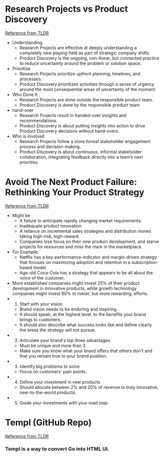 # Research Projects vs Product Discovery

[Reference from TLDR](https://herbig.co/pp-305/?utm_source=tldrproduct)

- Understanding
  - Research Projects are effective at deeply understanding a completely new playing field as part of strategic company shifts.
  - Product Discovery is the ongoing, non-linear, but connected practice to reduce uncertainty around the problem or solution space.
- Prioritize
  - Research Projects prioritize upfront planning, timelines, and processes.
  - Product Discovery prioritizes activities through a sense of urgency around the ​most consequential areas of uncertainty​ of the moment.
- Who Done It
  - Research Projects are done outside the responsible product team.
  - Product Discovery is done by the responsible product team
- hand-over
  - Research Projects result in handed-over insights and recommendations.
  - Product Discovery is about putting insights into action to drive ​Product Discovery decisions​ without hand-overs.
- Who is involved
  - Research Projects follow a more formal stakeholder engagement process and decision-making.
  - Product Discovery is about continuous, informal stakeholder collaboration, integrating feedback directly into a team’s next priorities.

# Avoid The Next Product Failure: Rethinking Your Product Strategy

[Reference from TLDR](https://www.forbes.com/sites/forbesbusinesscouncil/2021/05/27/avoid-the-next-product-failure-rethinking-your-product-strategy/?utm_source=tldrproduct&sh=1606a5e84ea7)

- Might be
  - A failure to anticipate rapidly changing market requirements.
  - Inadequate product innovation
  - A reliance on incremental sales strategies and distribution moves taking high-risk, high-reward.
  - Companies lose focus on their new product development, and starve projects for resources and miss the mark in the marketplace.
- For Example:
  - Netflix has a key-performance-indicator and margin-driven strategy that focuses on maximizing adoption and retention in a subscription-based model.
  - Age-old Coca-Cola has a strategy that appears to be all about the voice of the customer.
- More established companies might invest 25% of their product development in innovative products, while growth technology companies might invest 60% in riskier, but more rewarding, efforts.
- 1. Start with your vision
  - Brand vision needs to be enduring and inspiring.
  - It should speak, at the highest level, to the benefits your brand brings to customers.
  - It should also describe what success looks like and define clearly the areas the strategy will not pursue.
- 2. Articulate your brand's top three advantages
  - Must be unique and more than 3.
  - Make sure you know what your brand offers that others don't and that you remain true to your brand position.
- 3. Identify big problems to solve
  - Focus on customers' pain points.
- 4. Define your investment in new products
  - Should allocate between 2% and 20% of revenue to truly innovative, new-to-the-world products. 
- 5. Guide your investments with your road map

# Templ (GitHub Repo)

[Reference from TLDR](https://tracking.tldrnewsletter.com/CL0/https:%2F%2Fgithub.com%2Fa-h%2Ftempl%3Futm_source=tldrwebdev/1/0100018c5df5e283-7b47d311-ce2e-4042-aac0-06a919f4de80-000000/lgIrEUnbmKq8KV3q2awhGBDCf8P5M-7cnCVoM4h21I8=331)

### Templ is a way to convert Go into HTML UI.